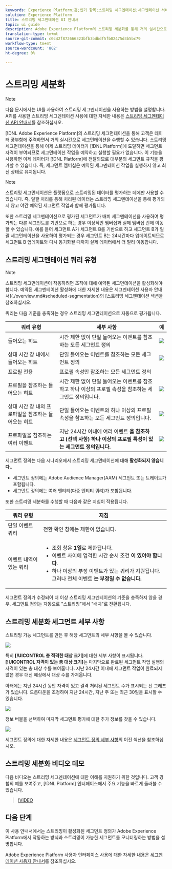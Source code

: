 ```yaml
---
keywords: Experience Platform;홈;인기 항목;스트리밍 세그멘테이션;세그멘테이션 서비스;세그멘테이션 서비스;ui guide;
solution: Experience Platform
title: 스트리밍 세그멘테이션 UI 안내서
topic: ui guide
description: Adobe Experience Platform의 스트리밍 세분화를 통해 거의 실시간으로 세분화를 수행하고 데이터 풍부함에 초점을 맞출 수 있습니다. 스트리밍 세분화를 통해 데이터가 Platform(플랫폼)으로 유입되므로 세분화 작업을 예약하고 실행할 필요가 없습니다. 이 기능을 사용하면 이제 데이터가 플랫폼에 전달되면 대부분의 세그먼트 규칙을 평가할 수 있으므로 세그먼트 멤버십은 예약된 세그멘테이션 작업을 실행하지 않고 최신 상태로 유지됩니다.
translation-type: tm+mt
source-git-commit: c0c42f872666323bfb3bdbdf5fb02475d3b5bc79
workflow-type: tm+mt
source-wordcount: '802'
ht-degree: 0%

---
```



# 스트리밍 세분화

>[!NOTE]
>
>다음 문서에서는 UI를 사용하여 스트리밍 세그멘테이션을 사용하는 방법을 설명합니다. API를 사용한 스트리밍 세그멘테이션 사용에 대한 자세한 내용은 [스트리밍 세그멘테이션 API 안내서](../api/streaming-segmentation.md)를 참조하십시오.

[!DNL Adobe Experience Platform]의 스트리밍 세그먼테이션을 통해 고객은 데이터 풍부함에 주력하면서 거의 실시간으로 세그먼테이션을 수행할 수 있습니다. 스트리밍 세그먼테이션을 통해 이제 스트리밍 데이터가 [!DNL Platform]에 도달하면 세그먼트 자격이 부여되므로 세그먼테이션 작업을 예약하고 실행할 필요가 없습니다. 이 기능을 사용하면 이제 데이터가 [!DNL Platform]에 전달되므로 대부분의 세그먼트 규칙을 평가할 수 있습니다. 즉, 세그먼트 멤버십은 예약된 세그멘테이션 작업을 실행하지 않고 최신 상태로 유지됩니다.

>[!NOTE]
>
>스트리밍 세그먼테이션은 플랫폼으로 스트리밍된 데이터를 평가하는 데에만 사용할 수 있습니다. 즉, 일괄 처리를 통해 처리된 데이터는 스트리밍 세그멘테이션을 통해 평가되지 않고 야간 예약된 세그먼트 작업과 함께 평가됩니다.
>
>또한 스트리밍 세그멘테이션으로 평가된 세그먼트가 배치 세그멘테이션을 사용하여 평가되는 다른 세그먼트를 기반으로 하는 경우 이상적인 멤버십과 실제 멤버십 간에 이동할 수 있습니다. 예를 들어 세그먼트 A가 세그먼트 B를 기반으로 하고 세그먼트 B가 일괄 세그먼테이션을 사용하여 평가되는 경우 세그먼트 B는 24시간마다 업데이트되므로 세그먼트 B 업데이트와 다시 동기화될 때까지 실제 데이터에서 더 멀리 이동합니다.

## 스트리밍 세그멘테이션 쿼리 유형

>[!NOTE]
>
>스트리밍 세그먼테이션이 작동하려면 조직에 대해 예약된 세그먼테이션을 활성화해야 합니다. 예약된 세그멘테이션 활성화에 대한 자세한 내용은 세그멘테이션 사용자 안내서](./overview.md#scheduled-segmentation)의 [스트리밍 세그멘테이션 섹션을 참조하십시오.

쿼리는 다음 기준을 충족하는 경우 스트리밍 세그먼테이션으로 자동으로 평가됩니다.

| 쿼리 유형 | 세부 사항 | 예 |
| ---------- | ------- | ------- |
| 들어오는 히트 | 시간 제한 없이 단일 들어오는 이벤트를 참조하는 모든 세그먼트 정의 | ![](../images/ui/streaming-segmentation/incoming-hit.png) |
| 상대 시간 창 내에서 들어오는 히트 | 단일 들어오는 이벤트를 참조하는 모든 세그먼트 정의 | ![](../images/ui/streaming-segmentation/relative-hit-success.png) |
| 프로필 전용 | 프로필 속성만 참조하는 모든 세그먼트 정의 |  |
| 프로필을 참조하는 들어오는 히트 | 시간 제한 없이 단일 들어오는 이벤트를 참조하고 하나 이상의 프로필 속성을 참조하는 세그먼트 정의입니다. | ![](../images/ui/streaming-segmentation/profile-hit.png) |
| 상대 시간 창 내의 프로파일을 참조하는 들어오는 히트 | 단일 들어오는 이벤트와 하나 이상의 프로필 속성을 참조하는 모든 세그먼트 정의입니다. | ![](../images/ui/streaming-segmentation/profile-relative-success.png) |
| 프로파일을 참조하는 여러 이벤트 | 지난 24시간 이내에 여러 이벤트 **을 참조하고 (선택 사항) 하나 이상의 프로필 특성이 있는 세그먼트 정의입니다.** | ![](../images/ui/streaming-segmentation/event-history-success.png) |

세그먼트 정의는 다음 시나리오에서 스트리밍 세그먼테이션에 대해 **활성화되지 않습니다.**.

- 세그먼트 정의에는 Adobe Audience Manager(AAM) 세그먼트 또는 트레이트가 포함됩니다.
- 세그먼트 정의에는 여러 엔티티(다중 엔티티 쿼리)가 포함됩니다.

또한 스트리밍 세분화를 수행할 때 다음과 같은 지침이 적용됩니다.

| 쿼리 유형 | 지침 |
| ---------- | -------- |
| 단일 이벤트 쿼리 | 전환 확인 창에는 제한이 없습니다. |
| 이벤트 내역이 있는 쿼리 | <ul><li>조회 창은 **1일**&#x200B;로 제한됩니다.</li><li>이벤트 사이에 엄격한 시간 순서 조건 **이 있어야 합니다**.</li><li>하나 이상의 부정 이벤트가 있는 쿼리가 지원됩니다. 그러나 전체 이벤트 **는 부정일 수 없습니다.**</li></ul> |

세그먼트 정의가 수정되어 더 이상 스트리밍 세그멘테이션의 기준을 충족하지 않을 경우, 세그먼트 정의는 자동으로 &quot;스트리밍&quot;에서 &quot;배치&quot;로 전환됩니다.

## 스트리밍 세분화 세그먼트 세부 사항

스트리밍 가능 세그먼트를 만든 후 해당 세그먼트의 세부 사항을 볼 수 있습니다.

![](../images/ui/streaming-segmentation/monitoring-streaming-segment.png)

특히 **[!UICONTROL 총 적격한 대상 크기]**&#x200B;에 대한 세부 사항이 표시됩니다. **[!UICONTROL 자격이 있는 총 대상 크기]**&#x200B;는 마지막으로 완료된 세그먼트 작업 실행의 자격이 있는 총 대상 수를 보여줍니다. 지난 24시간 이내에 세그먼트 작업이 완료되지 않은 경우 대신 예상에서 대상 수를 가져옵니다.

아래에는 지난 24시간 동안 자격이 있고 결격 처리된 세그먼트 수가 표시되는 선 그래프가 있습니다. 드롭다운을 조정하여 지난 24시간, 지난 주 또는 최근 30일을 표시할 수 있습니다.

![](../images/ui/streaming-segmentation/monitoring-streaming-segment-graph.png)

정보 버블을 선택하여 마지막 세그먼트 평가에 대한 추가 정보를 찾을 수 있습니다.

![](../images/ui/streaming-segmentation/info-bubble.png)

세그먼트 정의에 대한 자세한 내용은 [세그먼트 정의 세부 사항](#segment-details)의 이전 섹션을 참조하십시오.

## 스트리밍 세분화 비디오 데모

다음 비디오는 스트리밍 세그멘테이션에 대한 이해를 지원하기 위한 것입니다. 고객 경험의 예를 보여주고, [!DNL Platform] 인터페이스에서 주요 기능을 빠르게 둘러볼 수 있습니다.

>[!VIDEO](https://video.tv.adobe.com/v/36184?quality=12&learn=on)

## 다음 단계

이 사용 안내서에서는 스트리밍이 활성화된 세그먼트 정의가 Adobe Experience Platform에서 작동하는 방식과 스트리밍이 가능한 세그먼트를 모니터링하는 방법을 설명합니다.

Adobe Experience Platform 사용자 인터페이스 사용에 대한 자세한 내용은 [세그멘테이션 사용자 안내서](./overview.md)를 참조하십시오.
